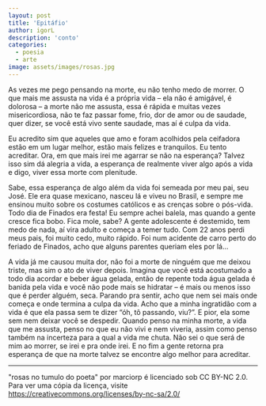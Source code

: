 ```yaml
---
layout: post
title: 'Epitáfio'
author: igorL
description: 'conto'
categories:
  - poesia
  - arte
image: assets/images/rosas.jpg
---
```


As vezes me pego pensando na morte, eu não tenho medo de morrer. O que mais me assusta na vida é a própria vida – ela não é amigável, é dolorosa – a morte não me assusta, essa é rápida e muitas vezes misericordiosa, não te faz passar fome, frio, dor de amor ou de saudade, quer dizer, se você está vivo sente saudade, mas aí é culpa da vida.

Eu acredito sim que aqueles que amo e foram acolhidos pela ceifadora estão em um lugar melhor, estão mais felizes e tranquilos. Eu tento acreditar. Ora, em que mais irei me agarrar se não na esperança? Talvez isso sim dá alegria a vida, a esperança de realmente viver algo após a vida e digo, viver essa morte com plenitude.

Sabe, essa esperança de algo além da vida foi semeada por meu pai, seu José. Ele era quase mexicano, nasceu lá e viveu no Brasil, e sempre me ensinou muito sobre os costumes católicos e as crenças sobre o pós-vida. Todo dia de Finados era festa! Eu sempre achei balela, mas quando a gente cresce fica bobo. Fica  mole, sabe? A gente adolescente é destemido, tem medo de nada, aí vira adulto e começa a temer tudo. Com 22 anos perdi meus pais, foi muito cedo, muito rápido. Foi num acidente de carro perto do feriado de Finados, acho que alguns parentes queriam eles por lá...

A vida já me causou muita dor, não foi a morte de ninguém que me deixou triste, mas sim o ato de viver depois. Imagina que você está acostumado a todo dia acordar e beber água gelada, então de repente toda água gelada é banida pela vida e você não pode mais se hidratar –  é mais ou menos isso que é perder alguém, seca. Parando pra sentir, acho que nem sei mais onde começa e onde termina a culpa da vida. Acho que a minha ingratidão com a vida é que ela passa sem te dizer “óh, tô passando, viu?”. E pior, ela some sem nem deixar você se despedir. Quando penso na minha morte, a vida que me assusta, penso no que eu não vivi e nem viveria, assim como penso também na incerteza para a qual a vida me chuta. Não sei o que será de mim ao morrer, se irei e pra onde irei. E no fim a gente retorna pra esperança de que na morte talvez se encontre algo melhor para acreditar.

---

"rosas no tumulo do poeta" por marciorp é licenciado sob CC BY-NC 2.0. Para ver uma cópia da licença, visite https://creativecommons.org/licenses/by-nc-sa/2.0/
